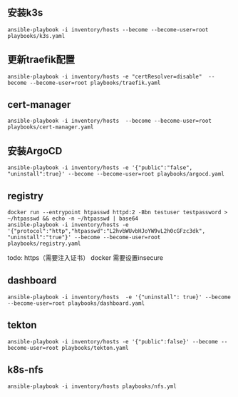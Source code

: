 ##  安装k3s
```shell
ansible-playbook -i inventory/hosts --become --become-user=root playbooks/k3s.yaml
```

## 更新traefik配置
```shell
ansible-playbook -i inventory/hosts -e "certResolver=disable"  --become --become-user=root playbooks/traefik.yaml 
```

## cert-manager
```shell
ansible-playbook -i inventory/hosts  --become --become-user=root playbooks/cert-manager.yaml 
```


## 安装ArgoCD
```shell
ansible-playbook -i inventory/hosts -e '{"public":"false", "uninstall":true}' --become --become-user=root playbooks/argocd.yaml
```

## registry
```shell
docker run --entrypoint htpasswd httpd:2 -Bbn testuser testpassword > ~/htpasswd && echo -n ~/htpasswd | base64  
ansible-playbook -i inventory/hosts -e '{"protocol":"http","htpasswd":"L2hvbWUvbHJoYW9vL2h0cGFzc3dk", "uninstall":"true"}' --become --become-user=root playbooks/registry.yaml 
```
todo: https（需要注入证书） 
docker 需要设置insecure

## dashboard
```shell
ansible-playbook -i inventory/hosts  -e '{"uninstall": true}' --become --become-user=root playbooks/dashboard.yaml
```

## tekton 
```shell
ansible-playbook -i inventory/hosts -e '{"public":false}' --become --become-user=root playbooks/tekton.yaml
```

## k8s-nfs 
```shell
ansible-playbook -i inventory/hosts playbooks/nfs.yml
```